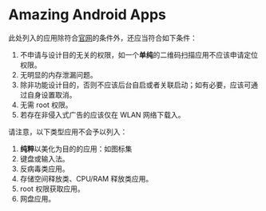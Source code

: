 # Amazing Android Apps

此处列入的应用除符合[官网](http://amazingapps.org/#two)的条件外，还应当符合如下条件：

1. 不申请与设计目的无关的权限，如一个**单纯**的二维码扫描应用不应该申请定位权限。
1. 无明显的内存泄漏问题。
1. 除非功能设计目的，否则不应该后台自启或者关联启动；如有必要，应该可通过自身设置取消。
1. 无需 root 权限。
1. 若存在非侵入式广告的应该仅在 WLAN 网络下载入。

请注意，以下类型应用不会予以列入：

1. **纯粹**以美化为目的的应用：如图标集
1. 键盘或输入法。
1. 反病毒类应用。
1. 存储空间释放类、CPU/RAM 释放类应用。
1. root 权限获取应用。
1. 网盘应用。
